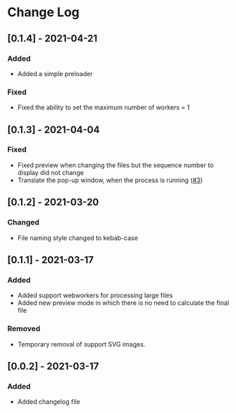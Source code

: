 # Change Log

## [0.1.4] - 2021-04-21

### Added
- Added a simple preloader

### Fixed
- Fixed the ability to set the maximum number of workers = 1

## [0.1.3] - 2021-04-04

### Fixed
- Fixed preview when changing the files but the sequence number to display did not change 
- Translate the pop-up window, when the process is running ([#3](https://github.com/olegbarabanov/tinyibp/issues/3))

## [0.1.2] - 2021-03-20

### Changed
- File naming style changed to kebab-case

## [0.1.1] - 2021-03-17

### Added
- Added support webworkers for processing large files
- Added new preview mode in which there is no need to calculate the final file

### Removed
- Temporary removal of support SVG images.

## [0.0.2] - 2021-03-17
 
### Added
- Added changelog file
